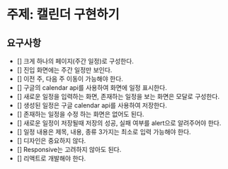 # 주제: 캘린더 구현하기

## 요구사항

- [] 크게 하나의 페이지(주간 일정)로 구성한다.
- [] 진입 화면에는 주간 일정만 보인다.
- [] 이전 주, 다음 주 이동이 가능해야 한다.
- [] 구글의 calendar api를 사용하여 화면에 일정 표시한다.
- [] 새로운 일정을 입력하는 화면, 존재하는 일정을 보는 화면은 모달로 구성한다.
- [] 생성된 일정은 구글 calendar api를 사용하여 저장한다.
- [] 존재하는 일정을 수정 하는 화면은 없어도 된다.
- [] 새로운 일정이 저장될때 저장의 성공, 실패 여부를 alert으로 알려주어야 한다.
- [] 일정 내용은 제목, 내용, 종류 3가지는 최소로 입력 가능해야 한다.
- [] 디자인은 중요하지 않다.
- [] Responsive는 고려하지 않아도 된다.
- [] 리액트로 개발해야 한다.
